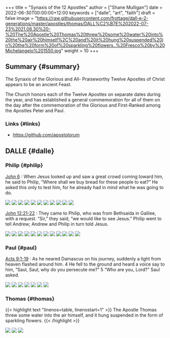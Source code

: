 +++
title = "Synaxis of the 12 Apostles"
author = ["Shane Mulligan"]
date = 2022-06-30T00:00:00+12:00
keywords = ["dalle", "art", "faith"]
draft = false
image = "https://raw.githubusercontent.com/frottage/dall-e-2-generations/master/apostles/thomas/DALL%C2%B7E%202022-07-23%2021.08.30%20-%20The%20Apostle%20Thomas%20threw%20some%20water%20into%20the%20air%20himself%2C%20and%20it%20hung%20suspended%20in%20the%20form%20of%20sparkling%20flowers..%20Fresco%20by%20Michelangelo%201550.jpg"
weight = 10
+++

## Summary {#summary}

The Synaxis of the Glorious and All-
Praiseworthy Twelve Apostles of Christ appears
to be an ancient Feast.

The Church honors each of the Twelve Apostles
on separate dates during the year, and has
established a general commemoration for all of
them on the day after the commemoration of the
Glorious and First-Ranked among the Apostles
Peter and Paul.


### Links {#links}

-   <https://github.com/apostolorum>


## DALLE {#dalle}


### Philip {#philip}

[John 6](https://www.biblegateway.com/passage/?search=John%206&version=NIV)
: When Jesus looked up and saw a great crowd coming toward him, he said to Philip, “Where shall we buy bread for these people to eat?” He asked this only to test him, for he already had in mind what he was going to do.

![](https://github.com/frottage/dall-e-2-generations/raw/master/apostles/philip/DALL%C2%B7E%202022-11-01%2013.55.22%20-%20The%20Apostle%20Philip%20helps%20Jesus%20with%20the%20loaves%20and%20fish.%20Digital%20art.jpg)
![](https://github.com/frottage/dall-e-2-generations/raw/master/apostles/philip/DALL%C2%B7E%202022-11-01%2013.55.27%20-%20The%20Apostle%20Philip%20helps%20Jesus%20with%20the%20loaves%20and%20fish.%20Digital%20art.jpg)
![](https://github.com/frottage/dall-e-2-generations/raw/master/apostles/philip/DALL%C2%B7E%202022-11-01%2013.56.06%20-%20The%20Apostle%20Philip%20helps%20Jesus%20with%20the%20loaves%20and%20fish.%20Digital%20art.jpg)
![](https://github.com/frottage/dall-e-2-generations/raw/master/apostles/philip/DALL%C2%B7E%202022-11-01%2013.56.11%20-%20The%20Apostle%20Philip%20helps%20Jesus%20with%20the%20loaves%20and%20fish.%20Digital%20art.jpg)
![](https://github.com/frottage/dall-e-2-generations/raw/master/apostles/philip/DALL%C2%B7E%202022-11-01%2013.56.37%20-%20The%20Apostle%20Philip%20helps%20Jesus%20with%20the%20loaves%20and%20fish.%20Digital%20art.jpg)
![](https://github.com/frottage/dall-e-2-generations/raw/master/apostles/philip/DALL%C2%B7E%202022-11-01%2013.57.22%20-%20The%20Apostle%20Philip%20helps%20Jesus%20with%20the%20loaves%20of%20bread%20and%20the%20basket%20o%20fish.%20Digital%20art.jpg)
![](https://github.com/frottage/dall-e-2-generations/raw/master/apostles/philip/DALL%C2%B7E%202022-11-01%2013.57.26%20-%20The%20Apostle%20Philip%20helps%20Jesus%20with%20the%20loaves%20of%20bread%20and%20the%20basket%20o%20fish.%20Digital%20art.jpg)
![](https://github.com/frottage/dall-e-2-generations/raw/master/apostles/philip/DALL%C2%B7E%202022-11-01%2013.57.31%20-%20The%20Apostle%20Philip%20helps%20Jesus%20with%20the%20loaves%20of%20bread%20and%20the%20basket%20o%20fish.%20Digital%20art.jpg)
![](https://github.com/frottage/dall-e-2-generations/raw/master/apostles/philip/DALL%C2%B7E%202022-11-01%2013.57.45%20-%20The%20Apostle%20Philip%20helps%20Jesus%20with%20the%20loaves%20of%20bread%20and%20the%20basket%20o%20fish.%20Digital%20art.jpg)
![](https://github.com/frottage/dall-e-2-generations/raw/master/apostles/philip/DALL%C2%B7E%202022-11-01%2013.57.49%20-%20The%20Apostle%20Philip%20helps%20Jesus%20with%20the%20loaves%20of%20bread%20and%20the%20basket%20o%20fish.%20Digital%20art.jpg)
![](https://github.com/frottage/dall-e-2-generations/raw/master/apostles/philip/DALL%C2%B7E%202022-11-01%2013.57.53%20-%20The%20Apostle%20Philip%20helps%20Jesus%20with%20the%20loaves%20of%20bread%20and%20the%20basket%20o%20fish.%20Digital%20art.jpg)

[John 12:21-22](https://www.biblegateway.com/passage/?search=John%2012%3A21-22&version=NIV)
: They came to Philip, who was from Bethsaida in Galilee, with a request. “Sir,” they said, “we would like to see Jesus.” Philip went to tell Andrew; Andrew and Philip in turn told Jesus.

![](https://github.com/frottage/dall-e-2-generations/raw/master/apostles/philip/DALL%C2%B7E%202022-11-01%2013.59.01%20-%20The%20Apostle%20Philip%20answers%20the%20questions%20of%20the%20Greeks.%20Digital%20Art%20.jpg)
![](https://github.com/frottage/dall-e-2-generations/raw/master/apostles/philip/DALL%C2%B7E%202022-11-01%2013.59.05%20-%20The%20Apostle%20Philip%20answers%20the%20questions%20of%20the%20Greeks.%20Digital%20Art%20.jpg)
![](https://github.com/frottage/dall-e-2-generations/raw/master/apostles/philip/DALL%C2%B7E%202022-11-01%2013.59.07%20-%20The%20Apostle%20Philip%20answers%20the%20questions%20of%20the%20Greeks.%20Digital%20Art%20.jpg)
![](https://github.com/frottage/dall-e-2-generations/raw/master/apostles/philip/DALL%C2%B7E%202022-11-01%2013.59.11%20-%20The%20Apostle%20Philip%20answers%20the%20questions%20of%20the%20Greeks.%20Digital%20Art%20.jpg)
![](https://github.com/frottage/dall-e-2-generations/raw/master/apostles/philip/DALL%C2%B7E%202022-11-01%2013.59.25%20-%20The%20Apostle%20Philip%20answers%20the%20questions%20of%20the%20Greeks.%20Digital%20Art%20.jpg)
![](https://github.com/frottage/dall-e-2-generations/raw/master/apostles/philip/DALL%C2%B7E%202022-11-01%2013.59.28%20-%20The%20Apostle%20Philip%20answers%20the%20questions%20of%20the%20Greeks.%20Digital%20Art%20.jpg)
![](https://github.com/frottage/dall-e-2-generations/raw/master/apostles/philip/DALL%C2%B7E%202022-11-01%2013.59.30%20-%20The%20Apostle%20Philip%20answers%20the%20questions%20of%20the%20Greeks.%20Digital%20Art%20.jpg)
![](https://github.com/frottage/dall-e-2-generations/raw/master/apostles/philip/DALL%C2%B7E%202022-11-01%2013.59.33%20-%20The%20Apostle%20Philip%20answers%20the%20questions%20of%20the%20Greeks.%20Digital%20Art%20.jpg)
![](https://github.com/frottage/dall-e-2-generations/raw/master/apostles/philip/DALL%C2%B7E%202022-11-01%2013.59.59%20-%20The%20Apostle%20Philip%20answers%20the%20questions%20of%20the%20Greeks.%20Digital%20Art%20.jpg)
![](https://github.com/frottage/dall-e-2-generations/raw/master/apostles/philip/DALL%C2%B7E%202022-11-01%2014.00.02%20-%20The%20Apostle%20Philip%20answers%20the%20questions%20of%20the%20Greeks.%20Digital%20Art%20.jpg)
![](https://github.com/frottage/dall-e-2-generations/raw/master/apostles/philip/DALL%C2%B7E%202022-11-01%2014.00.05%20-%20The%20Apostle%20Philip%20answers%20the%20questions%20of%20the%20Greeks.%20Digital%20Art%20.jpg)
![](https://github.com/frottage/dall-e-2-generations/raw/master/apostles/philip/DALL%C2%B7E%202022-11-01%2014.00.08%20-%20The%20Apostle%20Philip%20answers%20the%20questions%20of%20the%20Greeks.%20Digital%20Art%20.jpg)


### Paul {#paul}

[Acts 9:1-19](https://www.biblegateway.com/passage/?search=Acts%209%3A1-19&version=NIV)
: As he neared Damascus on his journey, suddenly a light from heaven flashed around him. 4 He fell to the ground and heard a voice say to him, “Saul, Saul, why do you persecute me?” 5 “Who are you, Lord?” Saul asked.

![](https://github.com/frottage/dall-e-2-generations/raw/master/apostles/paul/DALL%C2%B7E%202022-07-23%2021.23.49%20-%20Saul%20was%20walking%20alone%20on%20the%20road%20to%20Damascus.%20Suddenly,%20a%20light%20from%20heaven%20shone%20down%20from%20heaven.%20Fresco%20by%20Michelangelo%201550.jpg)
![](https://github.com/frottage/dall-e-2-generations/raw/master/apostles/paul/DALL%C2%B7E%202022-07-23%2021.24.21%20-%20Saul%20was%20walking%20alone%20on%20the%20road%20to%20Damascus.%20Suddenly,%20a%20light%20from%20heaven%20shone%20down%20from%20heaven.%20Fresco%20by%20Michelangelo%201550.jpg)
![](https://github.com/frottage/dall-e-2-generations/raw/master/apostles/paul/DALL%C2%B7E%202022-07-23%2021.24.26%20-%20Saul%20was%20walking%20alone%20on%20the%20road%20to%20Damascus.%20Suddenly,%20a%20light%20from%20heaven%20shone%20down%20from%20heaven.%20Fresco%20by%20Michelangelo%201550.jpg)
![](https://github.com/frottage/dall-e-2-generations/raw/master/apostles/paul/DALL%C2%B7E%202022-07-23%2021.24.33%20-%20Saul%20was%20walking%20alone%20on%20the%20road%20to%20Damascus.%20Suddenly,%20a%20light%20from%20heaven%20shone%20down%20from%20heaven.%20Fresco%20by%20Michelangelo%201550.jpg)
![](https://github.com/frottage/dall-e-2-generations/raw/master/apostles/paul/DALL%C2%B7E%202022-07-23%2021.24.54%20-%20Saul%20was%20walking%20alone%20on%20the%20road%20to%20Damascus.%20Suddenly,%20a%20light%20from%20heaven%20shone%20down%20from%20heaven.%20Fresco%20by%20Michelangelo%201550.jpg)
![](https://github.com/frottage/dall-e-2-generations/raw/master/apostles/paul/DALL%C2%B7E%202022-07-23%2021.24.58%20-%20Saul%20was%20walking%20alone%20on%20the%20road%20to%20Damascus.%20Suddenly,%20a%20light%20from%20heaven%20shone%20down%20from%20heaven.%20Fresco%20by%20Michelangelo%201550.jpg)
![](https://github.com/frottage/dall-e-2-generations/raw/master/apostles/paul/DALL%C2%B7E%202022-07-23%2021.25.04%20-%20Saul%20was%20walking%20alone%20on%20the%20road%20to%20Damascus.%20Suddenly,%20a%20light%20from%20heaven%20shone%20down%20from%20heaven.%20Fresco%20by%20Michelangelo%201550.jpg)


### Thomas {#thomas}

{{< highlight text "linenos=table, linenostart=1" >}}
The Apostle Thomas threw some water into the
air himself, and it hung suspended in the form
of sparkling flowers.
{{< /highlight >}}

![](https://github.com/frottage/dall-e-2-generations/raw/master/apostles/thomas/DALL%C2%B7E%202022-07-23%2021.08.02%20-%20The%20Apostle%20Thomas%20threw%20some%20water%20into%20the%20air%20himself,%20and%20it%20hung%20suspended%20in%20the%20form%20of%20sparkling%20flowers..%20Fresco%20by%20Michelangelo%201550.jpg)
![](https://github.com/frottage/dall-e-2-generations/raw/master/apostles/thomas/DALL%C2%B7E%202022-07-23%2021.08.05%20-%20The%20Apostle%20Thomas%20threw%20some%20water%20into%20the%20air%20himself,%20and%20it%20hung%20suspended%20in%20the%20form%20of%20sparkling%20flowers..%20Fresco%20by%20Michelangelo%201550.jpg)
![](https://github.com/frottage/dall-e-2-generations/raw/master/apostles/thomas/DALL%C2%B7E%202022-07-23%2021.08.30%20-%20The%20Apostle%20Thomas%20threw%20some%20water%20into%20the%20air%20himself,%20and%20it%20hung%20suspended%20in%20the%20form%20of%20sparkling%20flowers..%20Fresco%20by%20Michelangelo%201550.jpg)